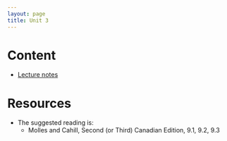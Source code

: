 ```yaml
---
layout: page
title: Unit 3
---
```


# Content

* [Lecture notes](materials/life_history.handouts.pdf)

# Resources

* The suggested reading is:
  * Molles and Cahill, Second (or Third) Canadian Edition, 9.1, 9.2, 9.3

